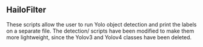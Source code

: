 ## HailoFilter

These scripts allow the user to run Yolo object detection and print the labels on a separate file. The detection/ scripts have been modified to make them more lightweight, since the Yolov3 and Yolov4 classes have been deleted.
